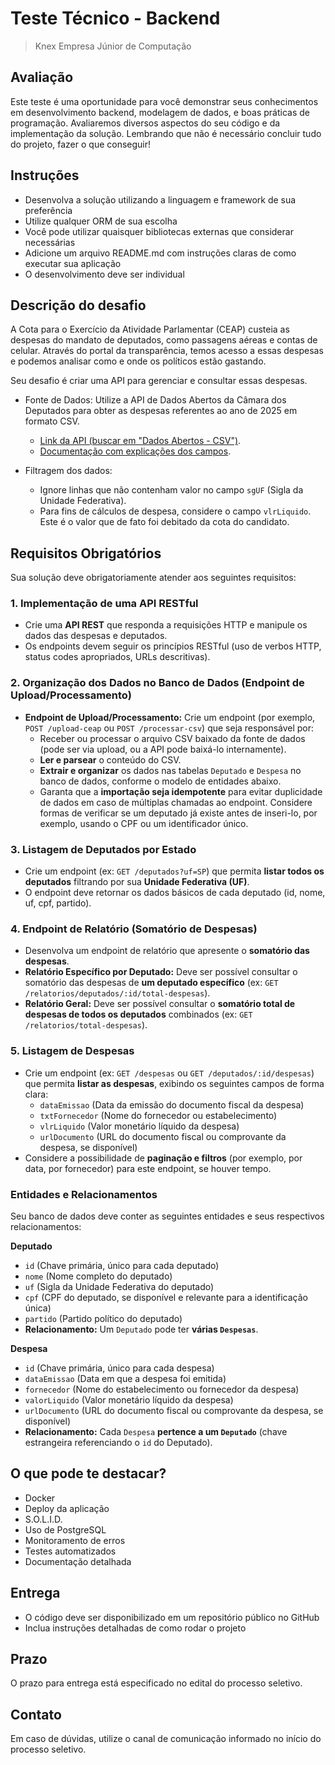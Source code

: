 # Teste Técnico - Backend

> Knex Empresa Júnior de Computação

## Avaliação

Este teste é uma oportunidade para você demonstrar seus conhecimentos em desenvolvimento backend, modelagem de dados, e boas práticas de programação. Avaliaremos diversos aspectos do seu código e da implementação da solução. Lembrando que não é necessário concluir tudo do projeto, fazer o que conseguir!

## Instruções

- Desenvolva a solução utilizando a linguagem e framework de sua preferência
- Utilize qualquer ORM de sua escolha
- Você pode utilizar quaisquer bibliotecas externas que considerar necessárias
- Adicione um arquivo README.md com instruções claras de como executar sua aplicação
- O desenvolvimento deve ser individual

## Descrição do desafio

A Cota para o Exercício da Atividade Parlamentar (CEAP) custeia as despesas do mandato de deputados, como passagens aéreas e contas de celular. Através do portal da transparência, temos acesso a essas despesas e podemos analisar como e onde os políticos estão gastando.

Seu desafio é criar uma API para gerenciar e consultar essas despesas.

- Fonte de Dados: Utilize a API de Dados Abertos da Câmara dos Deputados para obter as despesas referentes ao ano de 2025 em formato CSV.

  - [Link da API (buscar em "Dados Abertos - CSV")](https://dadosabertos.camara.leg.br/swagger/api.html?tab=staticfile#staticfile).
  - [Documentação com explicações dos campos](https://dadosabertos.camara.leg.br/howtouse/2023-12-26-dados-ceap.html).

- Filtragem dos dados:
  - Ignore linhas que não contenham valor no campo `sgUF` (Sigla da Unidade Federativa).
  - Para fins de cálculos de despesa, considere o campo `vlrLiquido`. Este é o valor que de fato foi debitado da cota do candidato.

## Requisitos Obrigatórios

Sua solução deve obrigatoriamente atender aos seguintes requisitos:

### 1. Implementação de uma API RESTful

- Crie uma **API REST** que responda a requisições HTTP e manipule os dados das despesas e deputados.
- Os endpoints devem seguir os princípios RESTful (uso de verbos HTTP, status codes apropriados, URLs descritivas).

### 2. Organização dos Dados no Banco de Dados (Endpoint de Upload/Processamento)

- **Endpoint de Upload/Processamento:** Crie um endpoint (por exemplo, `POST /upload-ceap` ou `POST /processar-csv`) que seja responsável por:
  - Receber ou processar o arquivo CSV baixado da fonte de dados (pode ser via upload, ou a API pode baixá-lo internamente).
  - **Ler e parsear** o conteúdo do CSV.
  - **Extrair e organizar** os dados nas tabelas `Deputado` e `Despesa` no banco de dados, conforme o modelo de entidades abaixo.
  - Garanta que a **importação seja idempotente** para evitar duplicidade de dados em caso de múltiplas chamadas ao endpoint. Considere formas de verificar se um deputado já existe antes de inseri-lo, por exemplo, usando o CPF ou um identificador único.

### 3. Listagem de Deputados por Estado

- Crie um endpoint (ex: `GET /deputados?uf=SP`) que permita **listar todos os deputados** filtrando por sua **Unidade Federativa (UF)**.
- O endpoint deve retornar os dados básicos de cada deputado (id, nome, uf, cpf, partido).

### 4. Endpoint de Relatório (Somatório de Despesas)

- Desenvolva um endpoint de relatório que apresente o **somatório das despesas**.
- **Relatório Específico por Deputado:** Deve ser possível consultar o somatório das despesas de **um deputado específico** (ex: `GET /relatorios/deputados/:id/total-despesas`).
- **Relatório Geral:** Deve ser possível consultar o **somatório total de despesas de todos os deputados** combinados (ex: `GET /relatorios/total-despesas`).

### 5. Listagem de Despesas

- Crie um endpoint (ex: `GET /despesas` ou `GET /deputados/:id/despesas`) que permita **listar as despesas**, exibindo os seguintes campos de forma clara:
  - `dataEmissao` (Data da emissão do documento fiscal da despesa)
  - `txtFornecedor` (Nome do fornecedor ou estabelecimento)
  - `vlrLiquido` (Valor monetário líquido da despesa)
  - `urlDocumento` (URL do documento fiscal ou comprovante da despesa, se disponível)
- Considere a possibilidade de **paginação e filtros** (por exemplo, por data, por fornecedor) para este endpoint, se houver tempo.

### Entidades e Relacionamentos

Seu banco de dados deve conter as seguintes entidades e seus respectivos relacionamentos:

**Deputado**

- `id` (Chave primária, único para cada deputado)
- `nome` (Nome completo do deputado)
- `uf` (Sigla da Unidade Federativa do deputado)
- `cpf` (CPF do deputado, se disponível e relevante para a identificação única)
- `partido` (Partido político do deputado)
- **Relacionamento:** Um `Deputado` pode ter **várias `Despesas`**.

**Despesa**

- `id` (Chave primária, único para cada despesa)
- `dataEmissao` (Data em que a despesa foi emitida)
- `fornecedor` (Nome do estabelecimento ou fornecedor da despesa)
- `valorLiquido` (Valor monetário líquido da despesa)
- `urlDocumento` (URL do documento fiscal ou comprovante da despesa, se disponível)
- **Relacionamento:** Cada `Despesa` **pertence a um `Deputado`** (chave estrangeira referenciando o `id` do Deputado).

## O que pode te destacar?

- Docker
- Deploy da aplicação
- S.O.L.I.D.
- Uso de PostgreSQL
- Monitoramento de erros
- Testes automatizados
- Documentação detalhada

## Entrega

- O código deve ser disponibilizado em um repositório público no GitHub
- Inclua instruções detalhadas de como rodar o projeto

## Prazo

O prazo para entrega está especificado no edital do processo seletivo.

## Contato

Em caso de dúvidas, utilize o canal de comunicação informado no início do processo seletivo.
